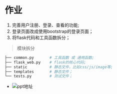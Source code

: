 # 作业 

1. 完善用户注册、登录、查看的功能;
2. 登录页面改成使用bootstrap的登录页面；
3. 将flask代码和工具函数拆分；

> 模块拆分
```bash
├── common.py       # 工具函数 或 通用函数;
├── flask_web.py    # flask的核心代码;
├── static          # 静态文件，比如css/js/image等;
├── templates       # 静态文件；
└── tests.py        # 测试文件；
```
- ![ppt地址](http://112.74.164.107:8000/lesson6.slide#1)

